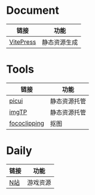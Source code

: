 # Document
|链接|功能|
|---|---|
|[VitePress](https://vitepress.dev/)|静态资源生成|

# Tools

|链接|功能|
|---|---|
|[picui](https://picui.cn/upload)|静态资源托管|
|[imgTP](https://www.imgtp.com/)|静态资源托管|
|[fococlipping](https://www.fococlipping.com)|抠图|

# Daily
|链接|功能|
|---|---|
|[N站](https://www.nnzhan.vip/)|游戏资源|
